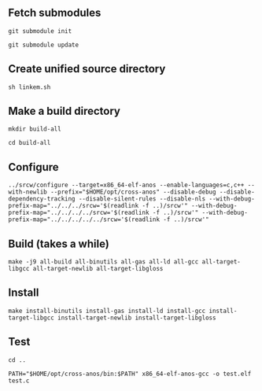 ## Fetch submodules

```shell
git submodule init
```

```shell
git submodule update
```

## Create unified source directory

```shell
sh linkem.sh
```

## Make a build directory

```shell
mkdir build-all
```

```shell
cd build-all
```

## Configure

```shell
../srcw/configure --target=x86_64-elf-anos --enable-languages=c,c++ --with-newlib --prefix="$HOME/opt/cross-anos" --disable-debug --disable-dependency-tracking --disable-silent-rules --disable-nls --with-debug-prefix-map="../../../srcw='$(readlink -f ..)/srcw'" --with-debug-prefix-map="../../../../srcw='$(readlink -f ..)/srcw'" --with-debug-prefix-map="../../../../../srcw='$(readlink -f ..)/srcw'"
```

## Build (takes a while)

```shell
make -j9 all-build all-binutils all-gas all-ld all-gcc all-target-libgcc all-target-newlib all-target-libgloss
```

## Install

```shell
make install-binutils install-gas install-ld install-gcc install-target-libgcc install-target-newlib install-target-libgloss
```

## Test

```shell
cd ..
```

```shell
PATH="$HOME/opt/cross-anos/bin:$PATH" x86_64-elf-anos-gcc -o test.elf test.c
```

